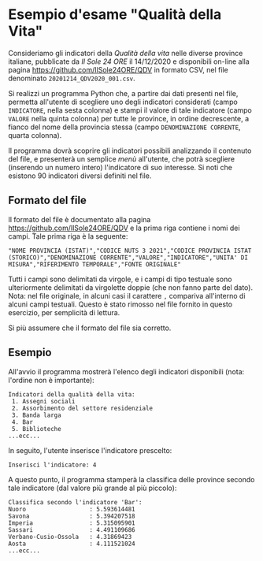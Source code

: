 # Esempio d'esame "Qualità della Vita"

Consideriamo gli indicatori della _Qualità della vita_ nelle diverse province italiane, pubblicate da _Il Sole 24 ORE_
il 14/12/2020 e disponibili on-line alla pagina https://github.com/IlSole24ORE/QDV in formato CSV, nel file denominato
`20201214_QDV2020_001.csv`.

Si realizzi un programma Python che, a partire dai dati presenti nel file, permetta all'utente di scegliere uno degli
indicatori considerati (campo `INDICATORE`, nella sesta colonna) e stampi il valore di tale indicatore (campo `VALORE`
nella quinta colonna) per tutte le province, in ordine decrescente, a fianco del nome della provincia stessa (campo
`DENOMINAZIONE CORRENTE`, quarta colonna).

Il programma dovrà scoprire gli indicatori possibili analizzando il contenuto del file, e presenterà un semplice _menù_ 
all'utente, che potrà scegliere (inserendo un numero intero) l'indicatore di suo interesse. Si noti che esistono 90
indicatori diversi definiti nel file.

## Formato del file

Il formato del file è documentato alla pagina https://github.com/IlSole24ORE/QDV e la prima riga contiene i nomi
dei campi. Tale prima riga è la seguente:
```
"NOME PROVINCIA (ISTAT)","CODICE NUTS 3 2021","CODICE PROVINCIA ISTAT (STORICO)","DENOMINAZIONE CORRENTE","VALORE","INDICATORE","UNITA' DI MISURA","RIFERIMENTO TEMPORALE","FONTE ORIGINALE"
```
Tutti i campi sono delimitati da virgole, e i campi di tipo testuale sono ulteriormente delimitati da virgolette doppie
(che non fanno parte del dato). Nota: nel file originale, in alcuni casi il carattere `,` compariva all'interno di alcuni
campi testuali. Questo è stato rimosso nel file fornito in questo esercizio, per semplicità di lettura.

Si più assumere che il formato del file sia corretto.

## Esempio

All'avvio il programma mostrerà l'elenco degli indicatori disponibili (nota: l'ordine non è importante):
```
Indicatori della qualità della vita:
 1. Assegni sociali
 2. Assorbimento del settore residenziale
 3. Banda larga
 4. Bar
 5. Biblioteche
...ecc...
```

In seguito, l'utente inserisce l'indicatore prescelto:
```
Inserisci l'indicatore: 4
```

A questo punto, il programma stamperà la classifica delle province secondo tale indicatore (dal valore più grande al più piccolo):
```
Classifica secondo l'indicatore 'Bar': 
Nuoro                  : 5.593614481
Savona                 : 5.394207518
Imperia                : 5.315095901
Sassari                : 4.491109686
Verbano-Cusio-Ossola   : 4.31869423
Aosta                  : 4.111521024
...ecc...
```
